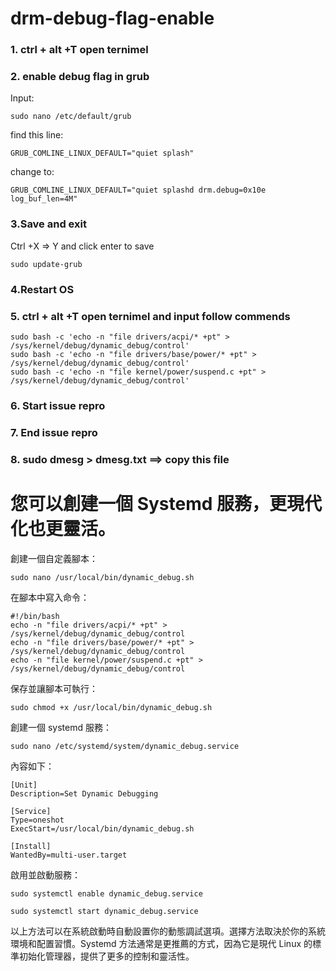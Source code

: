 # drm-debug-flag-enable



### 1. ctrl + alt +T open ternimel 
### 2. enable debug flag in grub
Input:
```
sudo nano /etc/default/grub  
```
find this line:
```
GRUB_COMLINE_LINUX_DEFAULT="quiet splash"   
```
change to:  
```
GRUB_COMLINE_LINUX_DEFAULT="quiet splashd drm.debug=0x10e log_buf_len=4M"  
```
### 3.Save and exit 
Ctrl +X => Y and click enter to save  
```
sudo update-grub  
```
### 4.Restart OS
### 5. ctrl + alt +T open ternimel and input follow commends
```
sudo bash -c 'echo -n "file drivers/acpi/* +pt" > /sys/kernel/debug/dynamic_debug/control'  
sudo bash -c 'echo -n "file drivers/base/power/* +pt" > /sys/kernel/debug/dynamic_debug/control'  
sudo bash -c 'echo -n "file kernel/power/suspend.c +pt" > /sys/kernel/debug/dynamic_debug/control'  
```
### 6. Start issue repro 
### 7. End issue repro 
### 8. sudo dmesg > dmesg.txt  ==> copy this file 




# 您可以創建一個 Systemd 服務，更現代化也更靈活。

創建一個自定義腳本：

```
sudo nano /usr/local/bin/dynamic_debug.sh
```
在腳本中寫入命令：
```
#!/bin/bash
echo -n "file drivers/acpi/* +pt" > /sys/kernel/debug/dynamic_debug/control
echo -n "file drivers/base/power/* +pt" > /sys/kernel/debug/dynamic_debug/control
echo -n "file kernel/power/suspend.c +pt" > /sys/kernel/debug/dynamic_debug/control
```
保存並讓腳本可執行：

```
sudo chmod +x /usr/local/bin/dynamic_debug.sh
```
創建一個 systemd 服務：

```
sudo nano /etc/systemd/system/dynamic_debug.service
```
內容如下：
```
[Unit]
Description=Set Dynamic Debugging

[Service]
Type=oneshot
ExecStart=/usr/local/bin/dynamic_debug.sh

[Install]
WantedBy=multi-user.target
```
啟用並啟動服務：

```
sudo systemctl enable dynamic_debug.service
```
```
sudo systemctl start dynamic_debug.service
```
以上方法可以在系統啟動時自動設置你的動態調試選項。選擇方法取決於你的系統環境和配置習慣。Systemd 方法通常是更推薦的方式，因為它是現代 Linux 的標準初始化管理器，提供了更多的控制和靈活性。
